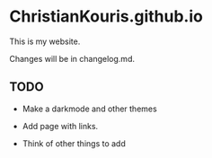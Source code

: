 # ChristianKouris.github.io

This is my website.

Changes will be in changelog.md.

TODO
-------------

- Make a darkmode and other themes

- Add page with links.

- Think of other things to add
